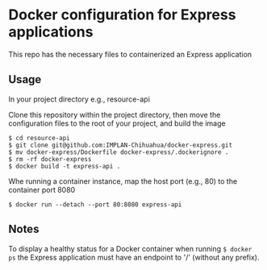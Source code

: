 # Docker configuration for Express applications
This repo has the necessary files to containerized an Express application

## Usage
In your project directory e.g., resource-api

Clone this repository within the project directory, then move the configuration files to the root of your project, and build the image
```
$ cd resource-api
$ git clone git@github.com:IMPLAN-Chihuahua/docker-express.git
$ mv docker-express/Dockerfile docker-express/.dockerignore .
$ rm -rf docker-express
$ docker build -t express-api .
```
Whe running a container instance, map the host port (e.g., 80) to the container port 8080
```
$ docker run --detach --port 80:8080 express-api
```

## Notes
To display a healthy status for a Docker container when running ```$ docker ps``` the Express application must have an endpoint to '/' (without any prefix).
